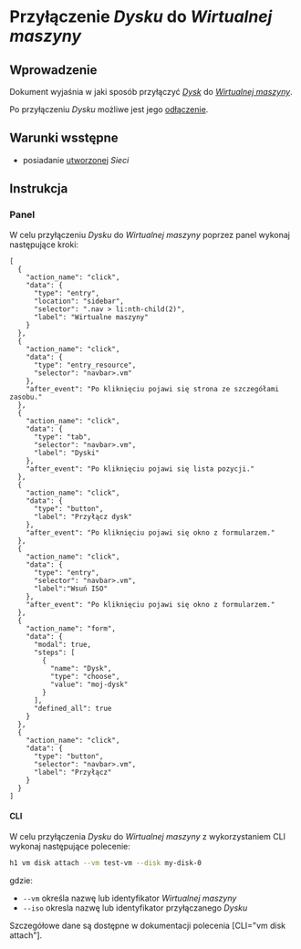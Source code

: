 # Przyłączenie *Dysku* do *Wirtualnej maszyny* 

## Wprowadzenie

Dokument wyjaśnia w jaki sposób przyłączyć *[Dysk](/resource/storage/disk.md)* do 
*[Wirtualnej maszyny]((/resource/compute/virtual-machine.md))*.

Po przyłączeniu *Dysku* możliwe jest jego [odłączenie](./disk-detach.md).

## Warunki wsstępne

* posiadanie [utworzonej](/resource/networking/network.md) *Sieci*

## Instrukcja

### Panel

W celu przyłączeniu *Dysku* do *Wirtualnej maszyny* poprzez panel wykonaj następujące kroki:

```guide
[
  {
    "action_name": "click",
    "data": {
      "type": "entry",
      "location": "sidebar",
      "selector": ".nav > li:nth-child(2)",
      "label": "Wirtualne maszyny"
    }
  },
  {
    "action_name": "click",
    "data": {
      "type": "entry_resource",
      "selector": "navbar>.vm"
    },
    "after_event": "Po kliknięciu pojawi się strona ze szczegółami zasobu."
  },
  {
    "action_name": "click",
    "data": {
      "type": "tab",
      "selector": "navbar>.vm",
      "label": "Dyski"
    },
    "after_event": "Po kliknięciu pojawi się lista pozycji."
  },
  {
    "action_name": "click",
    "data": {
      "type": "button",
      "label": "Przyłącz dysk"
    },
    "after_event": "Po kliknięciu pojawi się okno z formularzem."
  },
  {
    "action_name": "click",
    "data": {
      "type": "entry",
      "selector": "navbar>.vm",
      "label":"Wsuń ISO"
    },
    "after_event": "Po kliknięciu pojawi się okno z formularzem."
  },
  {
    "action_name": "form",
    "data": {
      "modal": true,
      "steps": [
        {
          "name": "Dysk",
          "type": "choose",
          "value": "moj-dysk"
        }
      ],
      "defined_all": true
    }
  },
  {
    "action_name": "click",
    "data": {
      "type": "button",
      "selector": "navbar>.vm",
      "label": "Przyłącz"
    }
  }
]
```

#### CLI

W celu przyłączenia *Dysku* do *Wirtualnej maszyny* z wykorzystaniem CLI wykonaj następujące polecenie:

```bash
h1 vm disk attach --vm test-vm --disk my-disk-0
```

gdzie:

 * ```--vm``` określa nazwę lub identyfikator *Wirtualnej maszyny*
 * ```--iso``` okresla nazwę lub identyfikator przyłączanego *Dysku*
 
Szczegółowe dane są dostępne w dokumentacji polecenia [CLI="vm disk attach"].